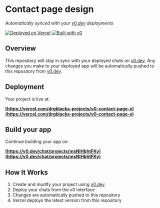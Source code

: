 # Contact page design

*Automatically synced with your [v0.dev](https://v0.dev) deployments*

[![Deployed on Vercel](https://img.shields.io/badge/Deployed%20on-Vercel-black?style=for-the-badge&logo=vercel)](https://vercel.com/drgblacks-projects/v0-contact-page-s)
[![Built with v0](https://img.shields.io/badge/Built%20with-v0.dev-black?style=for-the-badge)](https://v0.dev/chat/projects/msNIHbhtFKy)

## Overview

This repository will stay in sync with your deployed chats on [v0.dev](https://v0.dev).
Any changes you make to your deployed app will be automatically pushed to this repository from [v0.dev](https://v0.dev).

## Deployment

Your project is live at:

**[https://vercel.com/drgblacks-projects/v0-contact-page-s](https://vercel.com/drgblacks-projects/v0-contact-page-s)**

## Build your app

Continue building your app on:

**[https://v0.dev/chat/projects/msNIHbhtFKy](https://v0.dev/chat/projects/msNIHbhtFKy)**

## How It Works

1. Create and modify your project using [v0.dev](https://v0.dev)
2. Deploy your chats from the v0 interface
3. Changes are automatically pushed to this repository
4. Vercel deploys the latest version from this repository
